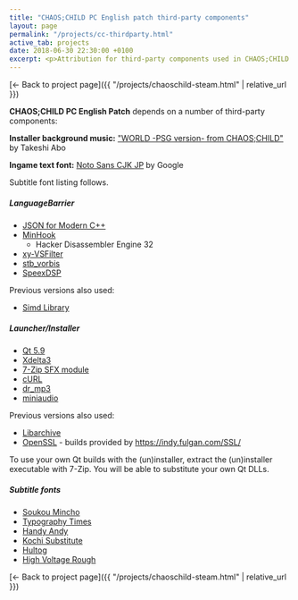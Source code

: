 ```yaml
---
title: "CHAOS;CHILD PC English patch third-party components"
layout: page
permalink: "/projects/cc-thirdparty.html"
active_tab: projects
date: 2018-06-30 22:30:00 +0100
excerpt: <p>Attribution for third-party components used in CHAOS;CHILD PC English Patch</p>
---
```


[← Back to project page]({{ "/projects/chaoschild-steam.html" | relative_url }})

**CHAOS;CHILD PC English Patch** depends on a number of third-party components:

**Installer background music:** ["WORLD -PSG version- from CHAOS;CHILD"](https://soundcloud.com/valsound/world-psg-version-from-chaoschild) by Takeshi Abo

**Ingame text font:** [Noto Sans CJK JP](https://www.google.com/get/noto/) by Google

Subtitle font listing follows.

##### LanguageBarrier

* [JSON for Modern C++](https://github.com/nlohmann/json)
* [MinHook](https://github.com/TsudaKageyu/minhook)
  * Hacker Disassembler Engine 32
* [xy-VSFilter](https://github.com/Cyberbeing/xy-VSFilter/tree/3.0.0.306)
* [stb_vorbis](https://github.com/nothings/stb)
* [SpeexDSP](https://www.speex.org)

Previous versions also used:

* [Simd Library](http://simd.sourceforge.net/)

##### Launcher/Installer

* [Qt 5.9](https://qt.io)
* [Xdelta3](http://xdelta.org)
* [7-Zip SFX module](https://7-zip.org/)
* [cURL](https://curl.haxx.se/)
* [dr_mp3](https://github.com/mackron/dr_libs)
* [miniaudio](https://github.com/dr-soft/miniaudio)

Previous versions also used:

* [Libarchive](https://www.libarchive.org/)
* [OpenSSL](https://www.openssl.org) - builds provided by https://indy.fulgan.com/SSL/

To use your own Qt builds with the (un)installer, extract the (un)installer executable with 7-Zip. You will be able to substitute your own Qt DLLs.

##### Subtitle fonts

* [Soukou Mincho](https://www.fontsquirrel.com/fonts/soukou-mincho)
* [Typography Times](https://fontlibrary.org/en/font/typography-times)
* [Handy Andy](https://www.dafont.com/handy-andy.font)
* [Kochi Substitute](https://osdn.net/projects/efont/)
* [Hultog](http://www222.pair.com/sjohn/fonts2.htm)
* [High Voltage Rough](https://www.dafont.com/highvoltage-rough.font)

[← Back to project page]({{ "/projects/chaoschild-steam.html" | relative_url }})